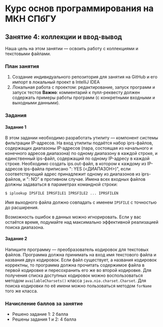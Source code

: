 # Курс основ программирования на МКН СПбГУ
## Занятие 4: коллекции и ввод-вывод

Наша цель на этом занятии — освоить работу с коллекциями и текстовыми файлами.

### План занятия

1. Создание индивидуального репозитория для занятия на GitHub и его импорт в локальный проект в IntelliJ IDEA
2. Локальная работа с проектом: редактирование, запуск программ и запуск тестов
**Важно**: комментарий к пулл-реквесту должен содержать примеры работы программ (с конкретными
входными и выходными данными).
   
### Задания

#### Задание 1

В этом задании необходимо разработать утилиту — компонент системы фильтрации IP-адресов. На вход утилиты
подаётся набор iprs-файлов, содержащих диапазоны IP-адресов (пара, состоящая из начального и конечного 
адресов диапазона) по одному диапазону в каждой строке, и единственный ips-файл, содержащий по одному 
IP-адресу в каждой строке. Необходимо создать ips.out-файл, в котором к каждому из IP-адресов ips-файла
приписано ": YES (<ДИАПАЗОН>)", если соответствующий адрес принадлежит одному из диапазонов из iprs-файлов, и ": NO"
в противном случае. Имена всех входных файлов должны задаваться в параметрах командной строки: 
```
$ iplookup IPSFILE IPRSFILE1 IPRSFILE2 ... IPRSFILEN
```
Имя выходного файла должно совпадать с именем `IPSFILE` с точностью до расширения.

Возможность ошибок в данных можно игнорировать. Если у вас остаётся время, подумайте над максимально эффективной
реализацией поиска диапазона.

#### Задание 2

Напишите программу — преобразователь кодировок для текстовых файлов. Программа должна принимать на вход
имя текстового файла и названия двух кодировок. Если файл существует, а названия кодировок корректны, 
то программа должна прочитать содержимое файла в первой кодировке и пересохранить его же во второй кодировке.
Для получения списка доступных кодировок можно воспользоваться методом `availableCharsets()` класса 
`java.nio.charset.Charset`. Для поиска кодировки по её имени можно пользоваться методом `forName` того же класса.

### Начисление баллов за занятие

* Решено задание 1: 2 балла
* Решены задания 1 и 2: 4 балла
